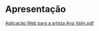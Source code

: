 # Apresentação

[Aplicação Web para a artista Ana Valin.pdf](https://github.com/ICEI-PUC-Minas-PMV-SI/pmv-si-2021-2-e1-proj-web-t2-g6-artista/files/7676417/Aplicacao.Web.para.a.artista.Ana.Valin.pdf)


